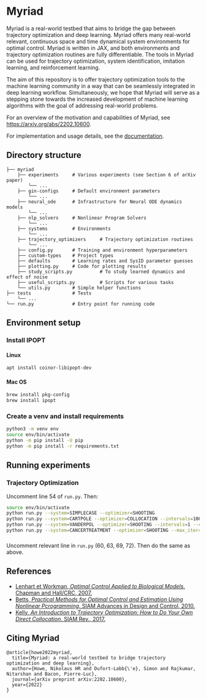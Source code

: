 # Myriad

Myriad is a real-world testbed that aims to bridge the gap between
trajectory optimization and deep learning. Myriad offers many real-world relevant,
continuous space and time dynamical system environments for optimal control.
Myriad is written in JAX, and both environments and trajectory optimization
routines are fully differentiable. The tools in Myriad can be used
for trajectory optimization, system identification, imitation learning, and
reinforcement learning.

The aim of this repository is to offer trajectory
optimization tools to the machine learning community
in a way that can be seamlessly integrated in deep learning workflow.
Simultaneously, we hope that Myriad will
serve as a stepping stone towards the increased development
of machine learning algorithms with the goal of addressing
real-world problems.

For an overview of the motivation and capabilities of Myriad, see https://arxiv.org/abs/2202.10600.

For implementation and usage details, see the [documentation](https://nikihowe.github.io/optimal-control/html/myriad/index.html).

## Directory structure
```
├── myriad
    ├── experiments     # Various experiments (see Section 6 of arXiv paper)
        └── ...
    ├── gin-configs     # Default environment parameters
        └── ...
    ├── neural_ode      # Infrastructure for Neural ODE dynamics models
        └── ...
    ├── nlp_solvers     # Nonlinear Program Solvers
        └── ...
    ├── systems         # Environments
        └── ...
    ├── trajectory_optimizers     # Trajectory optimization routines
        └── ...
    ├── config.py       # Training and environment hyperparameters
    ├── custom-types    # Project types
    ├── defaults        # Learning rates and SysID parameter guesses
    ├── plotting.py     # Code for plotting results
    ├── study_scripts.py          # To study learned dynamics and effect of noise
    ├── useful_scripts.py         # Scripts for various tasks
    └── utils.py        # Simple helper functions
├── tests               # Tests
    └── ...
└── run.py              # Entry point for running code
```

## Environment setup

### Install IPOPT
#### Linux
```bash
apt install coinor-libipopt-dev
```

#### Mac OS
```bash
brew install pkg-config
brew install ipopt
```

### Create a venv and install requirements
```bash
python3 -m venv env
source env/bin/activate
python -m pip install -U pip
python -m pip install -r requirements.txt
```

## Running experiments

### Trajectory Optimization
Uncomment line 54 of `run.py`. Then:
```bash
source env/bin/activate
python run.py --system=SIMPLECASE --optimizer=SHOOTING
python run.py --system=CARTPOLE --optimizer=COLLOCATION --intervals=100
python run.py --system=VANDERPOL --optimizer=SHOOTING --intervals=1 --controls_per_interval=50
python run.py --system=CANCERTREATMENT --optimizer=SHOOTING --max_iter=500
```

### 
Uncomment relevant line in `run.py` (60, 63, 69, 72). Then
do the same as above.

## References
- [Lenhart et Workman, *Optimal Control Applied to Biological Models*. Chapman and Hall/CRC, 2007.](https://www.taylorfrancis.com/books/9780429138058)
- [Betts, *Practical Methods for Optimal Control and Estimation Using Nonlinear Pcrogramming*. SIAM Advances in Design and Control, 2010.](https://epubs.siam.org/doi/book/10.1137/1.9780898718577)
- [Kelly, *An Introduction to Trajectory Optimization: How to Do Your Own Direct Collocation*. SIAM Rev., 2017.](https://www.semanticscholar.org/paper/An-Introduction-to-Trajectory-Optimization%3A-How-to-Kelly/ba1f38d6bbbf7227cda93f3915bc3fa7fc37b58e)

## Citing Myriad
```
@article{howe2022myriad,
  title={Myriad: a real-world testbed to bridge trajectory optimization and deep learning},
  author={Howe, Nikolaus HR and Dufort-Labb{\'e}, Simon and Rajkumar, Nitarshan and Bacon, Pierre-Luc},
  journal={arXiv preprint arXiv:2202.10600},
  year={2022}
}
```
